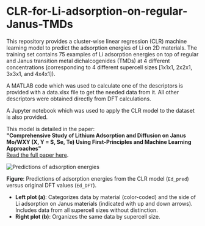 # CLR-for-Li-adsorption-on-regular-Janus-TMDs
This repository provides a cluster-wise linear regression (CLR) machine learning model to predict the adsorption energies of Li on 2D materials. The training set contains 75 examples of Li adsorption energies on top of regular and Janus transition metal dichalcogenides (TMDs) at 4 different concentrations (corresponding to 4 different supercell sizes [1x1x1, 2x2x1, 3x3x1, and 4x4x1]). 

A MATLAB code which was used to calculate one of the descriptors is provided with a data.xlsx file to get the needed data from it. All other descriptors were obtained directly from DFT calculations. 

A Jupyter notebook which was used to apply the CLR model to the dataset is also provided.

This model is detailed in the paper:  
**"Comprehensive Study of Lithium Adsorption and Diffusion on Janus Mo/WXY (X, Y = S, Se, Te) Using First-Principles and Machine Learning Approaches"**  
[Read the full paper here](https://pubs.acs.org/doi/full/10.1021/acsami.1c05508).



![Predictions of adsorption energies](https://github.com/user-attachments/assets/beab4235-cdc5-4ec2-b519-bacae4e7f37f)

**Figure**: Predictions of adsorption energies from the CLR model (`Ed_pred`) versus original DFT values (`Ed_DFT`).  
- **Left plot (a)**: Categorizes data by material (color-coded) and the side of Li adsorption on Janus materials (indicated with up and down arrows). Includes data from all supercell sizes without distinction.
- **Right plot (b)**: Organizes the same data by supercell size.


